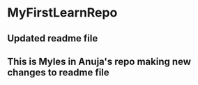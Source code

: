 # MyFirstLearnRepo
## Updated readme file
## This is Myles in Anuja's repo making new changes to readme file
